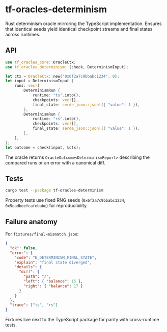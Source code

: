 # tf-oracles-determinism

Rust determinism oracle mirroring the TypeScript implementation. Ensures that identical seeds yield identical checkpoint streams and final states across runtimes.

## API

```rust
use tf_oracles_core::OracleCtx;
use tf_oracles_determinism::{check, DeterminismInput};

let ctx = OracleCtx::new("0x6f2a7c9bbabc1234", 0);
let input = DeterminismInput {
    runs: vec![
        DeterminismRun {
            runtime: "ts".into(),
            checkpoints: vec![],
            final_state: serde_json::json!({ "value": 1 }),
        },
        DeterminismRun {
            runtime: "rs".into(),
            checkpoints: vec![],
            final_state: serde_json::json!({ "value": 1 }),
        },
    ],
};
let outcome = check(input, &ctx);
```

The oracle returns `OracleOutcome<DeterminismReport>` describing the compared runs or an error with a canonical diff.

## Tests

```bash
cargo test --package tf-oracles-determinism
```

Property tests use fixed RNG seeds (`0x6f2a7c9bbabc1234`, `0x5eadbeefcafebabe`) for reproducibility.

## Failure anatomy

For `fixtures/final-mismatch.json`:

```json
{
  "ok": false,
  "error": {
    "code": "E_DETERMINISM_FINAL_STATE",
    "explain": "final state diverged",
    "details": {
      "diff": {
        "path": "/",
        "left": { "balance": 15 },
        "right": { "balance": 17 }
      }
    }
  },
  "trace": ["ts", "rs"]
}
```

Fixtures live next to the TypeScript package for parity with cross-runtime tests.
